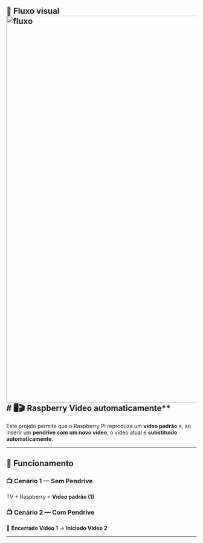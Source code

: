 ## 🔹 Fluxo visual <img width="1536" height="1024" alt="fluxo" src="https://github.com/user-attachments/assets/22fa5db1-5e37-42af-b704-839f3d9520c4" /># 🖥️🎬 Raspberry Video automaticamente**

Este projeto permite que o Raspberry Pi reproduza um **vídeo padrão** e, ao inserir um **pendrive com um novo vídeo**, o vídeo atual é **substituído automaticamente**.

---

## 🔹 Funcionamento

### 📺 Cenário 1 — Sem Pendrive
TV + Raspberry = **Vídeo padrão (1)**

### 📺 Cenário 2 — Com Pendrive

🔄 **Encerrado Vídeo 1** → **Iniciado Vídeo 2**

---



